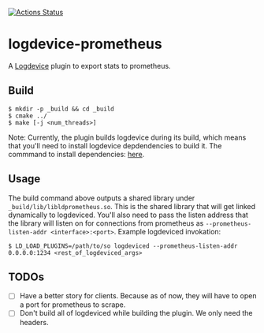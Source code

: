 
[![Actions Status](https://github.com/MohamedBassem/logdevice-prometheus/workflows/CI/badge.svg)](https://github.com/MohamedBassem/logdevice-prometheus/actions)

# logdevice-prometheus

A [Logdevice](https://github.com/facebookincubator/LogDevice) plugin to export stats to prometheus.

## Build

```
$ mkdir -p _build && cd _build
$ cmake ../
$ make [-j <num_threads>]
```

Note: Currently, the plugin builds logdevice during its build, which means that you'll need to install
logdevice depdendencies to build it. The commmand to install dependencies: [here](https://github.com/MohamedBassem/logdevice-prometheus/blob/master/.github/workflows/ci.yml#L14).

## Usage

The build command above outputs a shared library under `_build/lib/libldprometheus.so`. This is the shared library
that will get linked dynamically to logdeviced. You'll also need to pass the listen address that the library will
listen on for connections from prometheus as `--prometheus-listen-addr <interface>:<port>`. Example logdeviced
invokation:

```
$ LD_LOAD_PLUGINS=/path/to/so logdeviced --prometheus-listen-addr 0.0.0.0:1234 <rest_of_logdeviced_args>
```

## TODOs

- [ ] Have a better story for clients. Because as of now, they will have to open a port for prometheus to scrape.
- [ ] Don't build all of logdeviced while building the plugin. We only need the headers.
